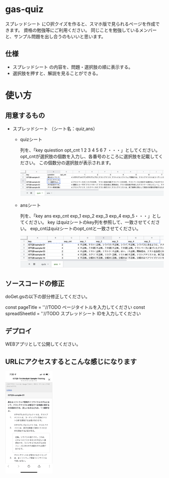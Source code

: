 # gas-quiz

スプレッドシート に○択クイズを作ると、スマホ版で見られるページを作成できます。
資格の勉強等にご利用ください。
同じことを勉強しているメンバーと、サンプル問題を出し合うのもいいと思います。

## 仕様
- スプレッドシート の内容を、問題・選択肢の順に表示する。
- 選択肢を押すと、解説を見ることができる。

# 使い方
## 用意するもの
- スプレッドシート （シート名：quiz,ans）
    - quizシート

        列を、「key	quiestion	opt_cnt	1	2	3	4	5	6	7 ・・・」としてください。
        opt_cntが選択肢の個数を入力し、各番号のところに選択肢を記載してください。
        この個数分の選択肢が表示されます。

        ![quiz](/image/quiz.png)

    - ansシート

        列を、「key	ans	exp_cnt	exp_1	exp_2	exp_3	exp_4	exp_5・・・」としてください。
        key はquizシートのkey列を参照して、一致させてください。
        exp_cntはquizシートのopt_cntと一致させてください。

        ![ans](/image/ans.png)


## ソースコードの修正
doGet.gsの以下の部分修正してください。

const pageTitle = ''//TODO ページタイトルを入力してください
const spreadSheetId = ''//TODO スプレッドシート IDを入力してください

## デプロイ

WEBアプリとして公開してください。

## URLにアクセスするとこんな感じになります

<img src="/image/iphone.jpeg" width="150">



